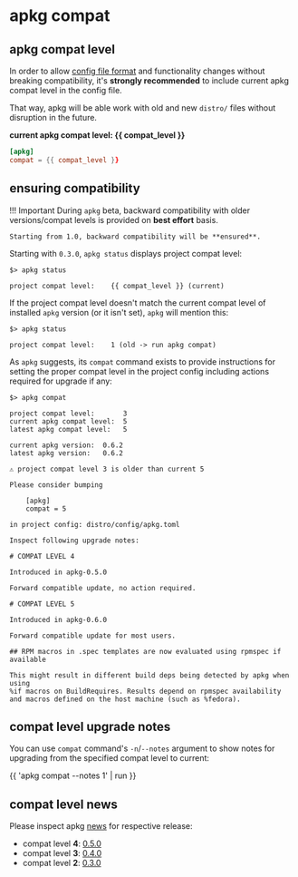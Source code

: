 # apkg compat

## apkg compat level

In order to allow [config file format](config.md) and functionality changes
without breaking compatibility, it's **strongly recommended** to include current
apkg compat level in the config file.

That way, apkg will be able work with old and new `distro/` files without
disruption in the future.


**current apkg compat level: {{ compat_level }}**

```toml
[apkg]
compat = {{ compat_level }}
```


## ensuring compatibility

!!! Important
    During `apkg` beta, backward compatibility with older versions/compat levels is provided on **best effort** basis.

    Starting from 1.0, backward compatibility will be **ensured**.


Starting with `0.3.0`, `apkg status` displays project compat level:

```
$> apkg status

project compat level:    {{ compat_level }} (current)
```

If the project compat level doesn't match the current compat level of installed
`apkg` version (or it isn't set), `apkg` will mention this:

```
$> apkg status

project compat level:    1 (old -> run apkg compat)
```

As `apkg` suggests, its `compat` command exists to provide instructions for
setting the proper compat level in the project config including actions required
for upgrade if any:


```
$> apkg compat

project compat level:       3
current apkg compat level:  5
latest apkg compat level:   5

current apkg version:  0.6.2
latest apkg version:   0.6.2

⚠ project compat level 3 is older than current 5

Please consider bumping

    [apkg]
    compat = 5

in project config: distro/config/apkg.toml

Inspect following upgrade notes:

# COMPAT LEVEL 4

Introduced in apkg-0.5.0

Forward compatible update, no action required.

# COMPAT LEVEL 5

Introduced in apkg-0.6.0

Forward compatible update for most users.

## RPM macros in .spec templates are now evaluated using rpmspec if available

This might result in different build deps being detected by apkg when using
%if macros on BuildRequires. Results depend on rpmspec availability
and macros defined on the host machine (such as %fedora).
```

## compat level upgrade notes

You can use `compat` command's `-n`/`--notes` argument to show notes for
upgrading from the specified compat level to current:

{{ 'apkg compat --notes 1' | run }}


## compat level news

Please inspect apkg [news](news.md) for respective release:

* compat level **4**: [0.5.0](news.md#apkg-050)
* compat level **3**: [0.4.0](news.md#apkg-040)
* compat level **2**: [0.3.0](news.md#apkg-030)
